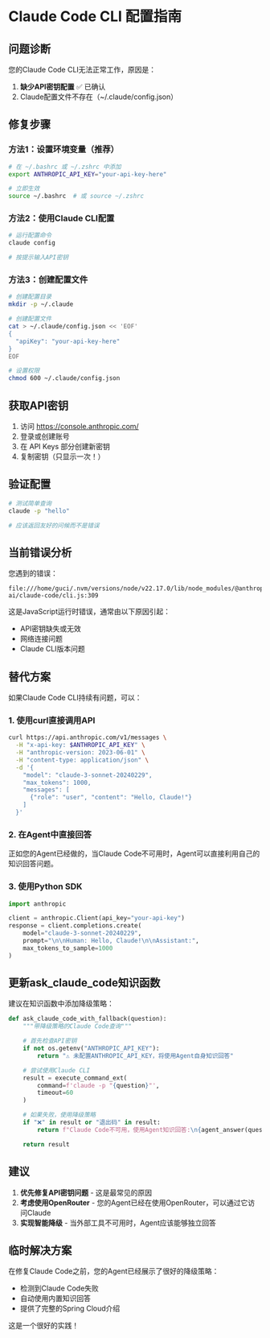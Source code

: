 # Claude Code CLI 配置指南

## 问题诊断

您的Claude Code CLI无法正常工作，原因是：
1. **缺少API密钥配置** ✅ 已确认
2. Claude配置文件不存在（~/.claude/config.json）

## 修复步骤

### 方法1：设置环境变量（推荐）

```bash
# 在 ~/.bashrc 或 ~/.zshrc 中添加
export ANTHROPIC_API_KEY="your-api-key-here"

# 立即生效
source ~/.bashrc  # 或 source ~/.zshrc
```

### 方法2：使用Claude CLI配置

```bash
# 运行配置命令
claude config

# 按提示输入API密钥
```

### 方法3：创建配置文件

```bash
# 创建配置目录
mkdir -p ~/.claude

# 创建配置文件
cat > ~/.claude/config.json << 'EOF'
{
  "apiKey": "your-api-key-here"
}
EOF

# 设置权限
chmod 600 ~/.claude/config.json
```

## 获取API密钥

1. 访问 https://console.anthropic.com/
2. 登录或创建账号
3. 在 API Keys 部分创建新密钥
4. 复制密钥（只显示一次！）

## 验证配置

```bash
# 测试简单查询
claude -p "hello"

# 应该返回友好的问候而不是错误
```

## 当前错误分析

您遇到的错误：
```
file:///home/guci/.nvm/versions/node/v22.17.0/lib/node_modules/@anthropic-ai/claude-code/cli.js:309
```

这是JavaScript运行时错误，通常由以下原因引起：
- API密钥缺失或无效
- 网络连接问题
- Claude CLI版本问题

## 替代方案

如果Claude Code CLI持续有问题，可以：

### 1. 使用curl直接调用API
```bash
curl https://api.anthropic.com/v1/messages \
  -H "x-api-key: $ANTHROPIC_API_KEY" \
  -H "anthropic-version: 2023-06-01" \
  -H "content-type: application/json" \
  -d '{
    "model": "claude-3-sonnet-20240229",
    "max_tokens": 1000,
    "messages": [
      {"role": "user", "content": "Hello, Claude!"}
    ]
  }'
```

### 2. 在Agent中直接回答
正如您的Agent已经做的，当Claude Code不可用时，Agent可以直接利用自己的知识回答问题。

### 3. 使用Python SDK
```python
import anthropic

client = anthropic.Client(api_key="your-api-key")
response = client.completions.create(
    model="claude-3-sonnet-20240229",
    prompt="\n\nHuman: Hello, Claude!\n\nAssistant:",
    max_tokens_to_sample=1000
)
```

## 更新ask_claude_code知识函数

建议在知识函数中添加降级策略：

```python
def ask_claude_code_with_fallback(question):
    """带降级策略的Claude Code查询"""

    # 首先检查API密钥
    if not os.getenv("ANTHROPIC_API_KEY"):
        return "⚠️ 未配置ANTHROPIC_API_KEY，将使用Agent自身知识回答"

    # 尝试使用Claude CLI
    result = execute_command_ext(
        command=f'claude -p "{question}"',
        timeout=60
    )

    # 如果失败，使用降级策略
    if "❌" in result or "退出码" in result:
        return f"Claude Code不可用，使用Agent知识回答:\n{agent_answer(question)}"

    return result
```

## 建议

1. **优先修复API密钥问题** - 这是最常见的原因
2. **考虑使用OpenRouter** - 您的Agent已经在使用OpenRouter，可以通过它访问Claude
3. **实现智能降级** - 当外部工具不可用时，Agent应该能够独立回答

## 临时解决方案

在修复Claude Code之前，您的Agent已经展示了很好的降级策略：
- 检测到Claude Code失败
- 自动使用内置知识回答
- 提供了完整的Spring Cloud介绍

这是一个很好的实践！